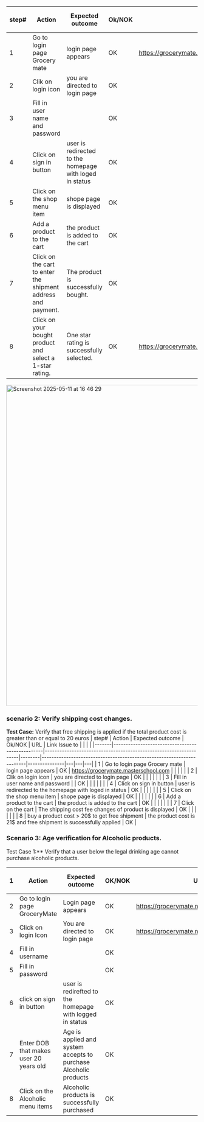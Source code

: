 | step# | Action                                                                  | Expected outcome                                         | Ok/NOK | URL                                                                   | Link Issue to |   |   |   |
|-------|-------------------------------------------------------------------------|----------------------------------------------------------|--------|-----------------------------------------------------------------------|---------------|---|---|---|
| 1     | Go to login page Grocery mate                                           | login page appears                                       | OK     | https://grocerymate.masterschool.com                                  |               |   |   |   |
| 2     | Clik on login icon                                                      | you are directed to login page                           | OK     |                                                                       |               |   |   |   |
| 3     | Fill in user name and password                                          |                                                          | OK     |                                                                       |               |   |   |   |
| 4     | Click on sign in button                                                 | user is redirected to the homepage with loged in status  | OK     |                                                                       |               |   |   |   |
| 5     | Click on the shop menu item                                             | shope page is displayed                                  | OK     |                                                                       |               |   |   |   |
| 6     | Add a product to the cart                                               | the product is added to the cart                         | OK     |                                                                       |               |   |   |   |
| 7     | Click on the cart to enter the shipment address and payment.          | The product is successfully bought.                      | OK     |                                                                       |               |   |   |   |
| 8     | Click on your bought product and select a 1-star rating. | One star rating is successfully selected. | OK     | https://grocerymate.masterschool.com/product/66b3a57b3fd5048eacb47998 |               |   |   |   


<img width="844" alt="Screenshot 2025-05-11 at 16 46 29" src="https://github.com/user-attachments/assets/87be7d4f-6fa7-4ce5-bd7a-2eda30531c86" />

### scenario 2: Verify shipping cost changes.
**Test Case:** Verify that free shipping is applied if the total product cost is greater than or equal to 20 euros
  | step# | Action                                          | Expected outcome                                                  | Ok/NOK | URL                                                                   | Link Issue to |   |   |   |
|-------|-------------------------------------------------|-------------------------------------------------------------------|--------|-----------------------------------------------------------------------|---------------|---|---|---|
| 1     | Go to login page Grocery mate                   | login page appears                                                | OK     | https://grocerymate.masterschool.com                                  |               |   |   |   |
| 2     | Clik on login icon                              | you are directed to login page                                    | OK     |                                                                       |               |   |   |   |
| 3     | Fill in user name and password                  |                                                                   | OK     |                                                                       |               |   |   |   |
| 4     | Click on sign in button                         | user is redirected to the homepage with loged in status           | OK     |                                                                       |               |   |   |   |
| 5     | Click on the shop menu item                     | shope page is displayed                                           | OK     |                                                                       |               |   |   |   |
| 6     | Add a product to the cart                       | the product is added to the cart                                  | OK     |                                                                       |               |   |   |   |
| 7     | Click on the cart                               | The shipping cost fee changes of product is displayed             | OK     |                                                                       |               |   |   |   |
| 8     |  buy a product cost > 20$ to get free shipment  | the product cost is 21$ and free shipment is successfully applied | OK     |           


### Scenario 3: Age verification for Alcoholic products.
Test Case 1:** Verify that a user below the legal drinking age cannot purchase alcoholic products.

| 1 | Action                                         | Expected outcome                                                                 | OK/NOK | URL                                       | Link to Issue |
|---|------------------------------------------------|----------------------------------------------------------------------------------|--------|-------------------------------------------|---------------|
| 2 | Go to login page GroceryMate                   | Login page appears                                                               | OK     | https://grocerymate.masterschool.com/     |               |
| 3 | Click on login Icon                            | You are directed to login page                                                   | OK     | https://grocerymate.masterschool.com/auth |               |
| 4 | Fill in username                               |                                                                                  | OK     |                                           |               |
| 5 | Fill in password                               |                                                                                  | OK     |                                           |               |
| 6 | click on sign in button                        | user is redirefted to the homepage with logged in status                         | OK     |                                           |               |
| 7 |Enter DOB that makes user 20 years old                       | Age is applied and system accepts to purchase Alcoholic products                                                          | OK     |                                           |               |
| 8 |Click on the Alcoholic menu items           | Alcoholic products is successfully purchased         | OK     |                                          
